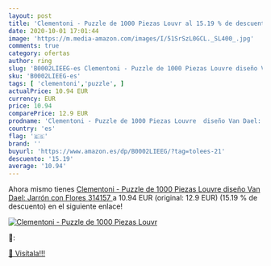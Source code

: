 ```yaml
---
layout: post
title: 'Clementoni - Puzzle de 1000 Piezas Louvr al 15.19 % de descuento'
date: 2020-10-01 17:01:44
image: 'https://m.media-amazon.com/images/I/51SrSzL0GCL._SL400_.jpg'
comments: true
category: ofertas
author: ring
slug: 'B0002LIEEG-es Clementoni - Puzzle de 1000 Piezas Louvre diseño Van Dael:...'
sku: 'B0002LIEEG-es'
tags: [ 'clementoni','puzzle', ]
actualPrice: 10.94 EUR
currency: EUR
price: 10.94
comparePrice: 12.9 EUR
prodname: 'Clementoni - Puzzle de 1000 Piezas Louvre  diseño Van Dael: Jarrón con Flores  314157 '
country: 'es'
flag: '🇪🇸'
brand: ''
buyurl: 'https://www.amazon.es/dp/B0002LIEEG/?tag=tolees-21'
descuento: '15.19'
average: '10.94'
---
```


Ahora mismo tienes [Clementoni - Puzzle de 1000 Piezas Louvre  diseño Van Dael: Jarrón con Flores  314157 ](https://www.amazon.es/dp/B0002LIEEG/?tag=tolees-21) a 10.94 EUR (original: 12.9 EUR) (15.19 %  de descuento) en el siguiente enlace!

[![Clementoni - Puzzle de 1000 Piezas Louvr](https://m.media-amazon.com/images/I/51SrSzL0GCL._SL400_.jpg)](https://www.amazon.es/dp/B0002LIEEG/?tag=tolees-21)

🔎:


[🛒 Visítala!!!](https://www.amazon.es/dp/B0002LIEEG/?tag=tolees-21)
